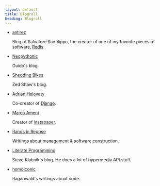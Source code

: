 ```yaml
---
layout: default
title: Blogroll
heading: Blogroll
---
```


* [antirez](http://antirez.com)

  Blog of Salvatore Sanfilippo, the creator of one of my favorite pieces
  of software, [Redis](http://redis.io).

* [Neopythonic](http://neopythonic.blogspot.com/)

  Guido's blog.

* [Shedding Bikes](http://sheddingbikes.com/)

  Zed Shaw's blog.

* [Adrian Holovaty](http://www.holovaty.com/)

  Co-creator of [Django](http://djangoproject.com).

* [Marco Ament](http://www.marco.org/)

  Creator of [Instapaper](http://www.instapaper.com/).

* [Rands in Repose](http://www.randsinrepose.com/)

  Writings about management & software construction.

* [Literate Programming](http://blog.steveklabnik.com/)

  Steve Klabnik's blog.  He does a lot of hypermedia API stuff.

* [homoiconic](https://github.com/raganwald/homoiconic)

  Raganwald's writings about code.

